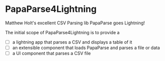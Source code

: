 # PapaParse4Lightning
Matthew Holt's excellent CSV Parsing lib PapaParse goes Lightning!

The initial scope of PapaParse4Lightning is to provide a

- [ ] a lightning app that parses a CSV and displays a table of it
- [ ] an extensible component that loads PapaParse and parses a file or data
- [ ] a UI component that parses a CSV file
